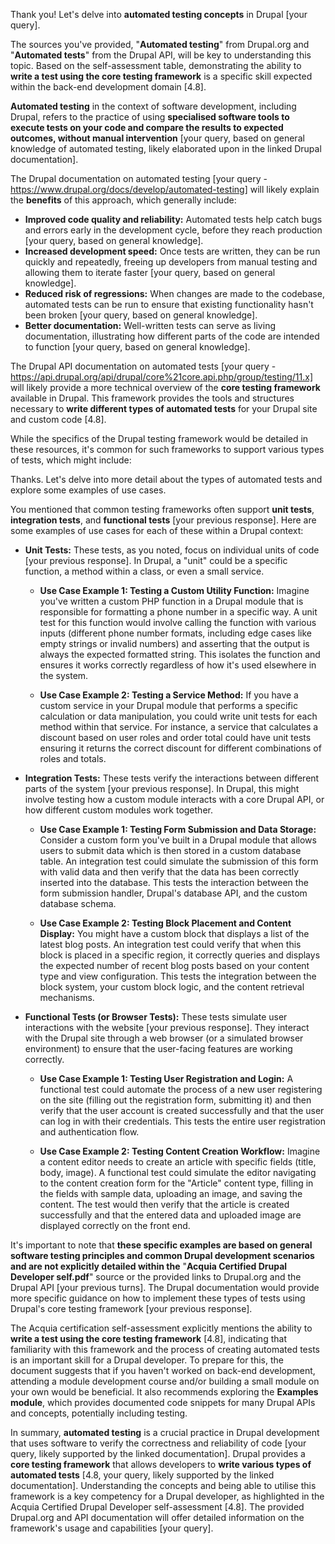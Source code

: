 

Thank you! Let's delve into **automated testing concepts** in Drupal [your query].

The sources you've provided, "**Automated testing**" from Drupal.org and "**Automated tests**" from the Drupal API, will be key to understanding this topic. Based on the self-assessment table, demonstrating the ability to **write a test using the core testing framework** is a specific skill expected within the back-end development domain [4.8].

**Automated testing** in the context of software development, including Drupal, refers to the practice of using **specialised software tools to execute tests on your code and compare the results to expected outcomes, without manual intervention** [your query, based on general knowledge of automated testing, likely elaborated upon in the linked Drupal documentation].

The Drupal documentation on automated testing [your query - https://www.drupal.org/docs/develop/automated-testing] will likely explain the **benefits** of this approach, which generally include:

*   **Improved code quality and reliability:** Automated tests help catch bugs and errors early in the development cycle, before they reach production [your query, based on general knowledge].
*   **Increased development speed:** Once tests are written, they can be run quickly and repeatedly, freeing up developers from manual testing and allowing them to iterate faster [your query, based on general knowledge].
*   **Reduced risk of regressions:** When changes are made to the codebase, automated tests can be run to ensure that existing functionality hasn't been broken [your query, based on general knowledge].
*   **Better documentation:** Well-written tests can serve as living documentation, illustrating how different parts of the code are intended to function [your query, based on general knowledge].

The Drupal API documentation on automated tests [your query - https://api.drupal.org/api/drupal/core%21core.api.php/group/testing/11.x] will likely provide a more technical overview of the **core testing framework** available in Drupal. This framework provides the tools and structures necessary to **write different types of automated tests** for your Drupal site and custom code [4.8].

While the specifics of the Drupal testing framework would be detailed in these resources, it's common for such frameworks to support various types of tests, which might include:

Thanks. Let's delve into more detail about the types of automated tests and explore some examples of use cases.

You mentioned that common testing frameworks often support **unit tests**, **integration tests**, and **functional tests** [your previous response]. Here are some examples of use cases for each of these within a Drupal context:

*   **Unit Tests:** These tests, as you noted, focus on individual units of code [your previous response]. In Drupal, a "unit" could be a specific function, a method within a class, or even a small service.

    *   **Use Case Example 1: Testing a Custom Utility Function:** Imagine you've written a custom PHP function in a Drupal module that is responsible for formatting a phone number in a specific way. A unit test for this function would involve calling the function with various inputs (different phone number formats, including edge cases like empty strings or invalid numbers) and asserting that the output is always the expected formatted string. This isolates the function and ensures it works correctly regardless of how it's used elsewhere in the system.

    *   **Use Case Example 2: Testing a Service Method:** If you have a custom service in your Drupal module that performs a specific calculation or data manipulation, you could write unit tests for each method within that service. For instance, a service that calculates a discount based on user roles and order total could have unit tests ensuring it returns the correct discount for different combinations of roles and totals.

*   **Integration Tests:** These tests verify the interactions between different parts of the system [your previous response]. In Drupal, this might involve testing how a custom module interacts with a core Drupal API, or how different custom modules work together.

    *   **Use Case Example 1: Testing Form Submission and Data Storage:** Consider a custom form you've built in a Drupal module that allows users to submit data which is then stored in a custom database table. An integration test could simulate the submission of this form with valid data and then verify that the data has been correctly inserted into the database. This tests the interaction between the form submission handler, Drupal's database API, and the custom database schema.

    *   **Use Case Example 2: Testing Block Placement and Content Display:** You might have a custom block that displays a list of the latest blog posts. An integration test could verify that when this block is placed in a specific region, it correctly queries and displays the expected number of recent blog posts based on your content type and view configuration. This tests the integration between the block system, your custom block logic, and the content retrieval mechanisms.

*   **Functional Tests (or Browser Tests):** These tests simulate user interactions with the website [your previous response]. They interact with the Drupal site through a web browser (or a simulated browser environment) to ensure that the user-facing features are working correctly.

    *   **Use Case Example 1: Testing User Registration and Login:** A functional test could automate the process of a new user registering on the site (filling out the registration form, submitting it) and then verify that the user account is created successfully and that the user can log in with their credentials. This tests the entire user registration and authentication flow.

    *   **Use Case Example 2: Testing Content Creation Workflow:** Imagine a content editor needs to create an article with specific fields (title, body, image). A functional test could simulate the editor navigating to the content creation form for the "Article" content type, filling in the fields with sample data, uploading an image, and saving the content. The test would then verify that the article is created successfully and that the entered data and uploaded image are displayed correctly on the front end.

It's important to note that **these specific examples are based on general software testing principles and common Drupal development scenarios and are not explicitly detailed within the** "**Acquia Certified Drupal Developer self.pdf**" source or the provided links to Drupal.org and the Drupal API [your previous turns]. The Drupal documentation would provide more specific guidance on how to implement these types of tests using Drupal's core testing framework [your previous response].

The Acquia certification self-assessment explicitly mentions the ability to **write a test using the core testing framework** [4.8], indicating that familiarity with this framework and the process of creating automated tests is an important skill for a Drupal developer. To prepare for this, the document suggests that if you haven't worked on back-end development, attending a module development course and/or building a small module on your own would be beneficial. It also recommends exploring the **Examples module**, which provides documented code snippets for many Drupal APIs and concepts, potentially including testing.

In summary, **automated testing** is a crucial practice in Drupal development that uses software to verify the correctness and reliability of code [your query, likely supported by the linked documentation]. Drupal provides a **core testing framework** that allows developers to **write various types of automated tests** [4.8, your query, likely supported by the linked documentation]. Understanding the concepts and being able to utilise this framework is a key competency for a Drupal developer, as highlighted in the Acquia Certified Drupal Developer self-assessment [4.8]. The provided Drupal.org and API documentation will offer detailed information on the framework's usage and capabilities [your query].


